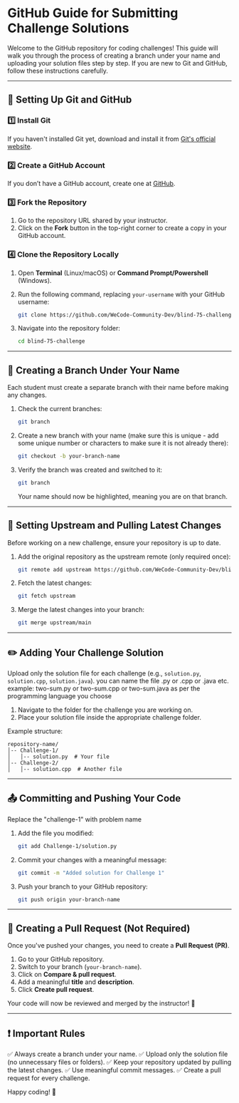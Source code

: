 # GitHub Guide for Submitting Challenge Solutions

Welcome to the GitHub repository for coding challenges! This guide will walk you through the process of creating a branch under your name and uploading your solution files step by step. If you are new to Git and GitHub, follow these instructions carefully.

---

## 🚀 Setting Up Git and GitHub

### 1️⃣ Install Git
If you haven't installed Git yet, download and install it from [Git's official website](https://git-scm.com/downloads).

### 2️⃣ Create a GitHub Account
If you don’t have a GitHub account, create one at [GitHub](https://github.com/).

### 3️⃣ Fork the Repository
1. Go to the repository URL shared by your instructor.
2. Click on the **Fork** button in the top-right corner to create a copy in your GitHub account.

### 4️⃣ Clone the Repository Locally
1. Open **Terminal** (Linux/macOS) or **Command Prompt/Powershell** (Windows).
2. Run the following command, replacing `your-username` with your GitHub username:
   
   ```sh
   git clone https://github.com/WeCode-Community-Dev/blind-75-challenge.git
   ```
   
3. Navigate into the repository folder:
   
   ```sh
   cd blind-75-challenge
   ```

---

## 🌿 Creating a Branch Under Your Name
Each student must create a separate branch with their name before making any changes.

1. Check the current branches:
   
   ```sh
   git branch
   ```
   
2. Create a new branch with your name (make sure this is unique - add some unique number or characters to make sure it is not already there):
   
   ```sh
   git checkout -b your-branch-name
   ```
   
3. Verify the branch was created and switched to it:
   
   ```sh
   git branch
   ```
   
   Your name should now be highlighted, meaning you are on that branch.

---

## 🔁 Setting Upstream and Pulling Latest Changes
Before working on a new challenge, ensure your repository is up to date.

1. Add the original repository as the upstream remote (only required once):
   
   ```sh
   git remote add upstream https://github.com/WeCode-Community-Dev/blind-75-challenge.git
   ```
   
2. Fetch the latest changes:
   
   ```sh
   git fetch upstream
   ```
   
3. Merge the latest changes into your branch:
   
   ```sh
   git merge upstream/main
   ```

---

## ✏️ Adding Your Challenge Solution
Upload only the solution file for each challenge (e.g., `solution.py`, `solution.cpp`, `solution.java`).
you can name the file <problem-name>.py or <problem-name>.cpp or <problem-name>.java etc. 
example: two-sum.py or two-sum.cpp or two-sum.java as per the programming language you choose

1. Navigate to the folder for the challenge you are working on.
2. Place your solution file inside the appropriate challenge folder.

Example structure:

```
repository-name/
│-- Challenge-1/
│   │-- solution.py  # Your file
│-- Challenge-2/
│   │-- solution.cpp  # Another file
```

---

## 📤 Committing and Pushing Your Code

Replace the "challenge-1" with problem name

1. Add the file you modified:
   
   ```sh
   git add Challenge-1/solution.py
   ```
   
2. Commit your changes with a meaningful message:
   
   ```sh
   git commit -m "Added solution for Challenge 1"
   ```
   
3. Push your branch to your GitHub repository:
   
   ```sh
   git push origin your-branch-name
   ```

---

## 🔄 Creating a Pull Request (Not Required)
Once you've pushed your changes, you need to create a **Pull Request (PR)**.

1. Go to your GitHub repository.
2. Switch to your branch (`your-branch-name`).
3. Click on **Compare & pull request**.
4. Add a meaningful **title** and **description**.
5. Click **Create pull request**.

Your code will now be reviewed and merged by the instructor! 🎉

---

## ❗ Important Rules
✅ Always create a branch under your name.
✅ Upload only the solution file (no unnecessary files or folders).
✅ Keep your repository updated by pulling the latest changes.
✅ Use meaningful commit messages.
✅ Create a pull request for every challenge.

Happy coding! 🚀

